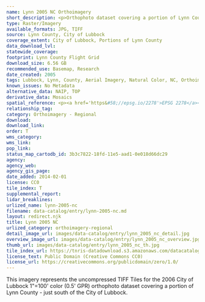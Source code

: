 ```yaml
---
name: Lynn 2005 NC Orthoimagery
short_description: <p>Orthophoto dataset covering a portion of Lynn County - just south of the City of Lubbock.</p>
type: Raster/Imagery
available_formats: JPG, TIFF
source: Lynn County, City of Lubbock
coverage_extent: City of Lubbock, Portions of Lynn County
data_download_lvl:
statewide_coverage:
footprint: Lynn County Flight Grid
download_size: 6.56 GB
recommended_use: Basemap, Research
date_created: 2005
tags: Lubbock, Lynn, County, Aerial Imagery, Natural Color, NC, Orthoimagery, Historical
known_issues: No Metadata
alternative_data: NAIP, TOP
derivative_data: Mosaics
spatial_reference: <p><a href='https&#58;//epsg.io/2278'>EPSG 2278</a></p>
relationship_tag:
category: Orthoimagery - Regional
download:
download_link:
order: T
wms_category:
wms_link:
pop_link:
status_map_cartodb_id: 3b3c7822-18fd-11e5-aad1-0e018d66dc29
agency:
agency_web:
agency_gis_page:
date_added: 2014-02-01
license: CC0
tile_index: T
supplemental_report:
lidar_breaklines:
urlized_name: lynn-2005-nc
filename: data-catalog/entry/lynn-2005-nc.md
layout: redirect.njk
title: Lynn 2005 NC
urlized_category: orthoimagery-regional
detail_image_url: images/data-catalog/entry/lynn_2005_nc_detail.jpg
overview_image_url: images/data-catalog/entry/lynn_2005_nc_overview.jpg
thumb_url: images/data-catalog/entry/lynn_2005_nc_th.jpg
tile_index_url: https://tnris-datadownload.s3.amazonaws.com/datacatalog/tile_index/lynn_2005_nc_tileindex.zip
license_text: Public Domain (Creative Commons CC0)
license_url: https://creativecommons.org/publicdomain/zero/1.0/
---
```


This imagery represents the uncompressed TIFF Tiles for the 2006 City of Lubbock 1"=100' color (0.5' GPR) orthophoto dataset covering a portion of Lynn County - just south of the City of Lubbock.
